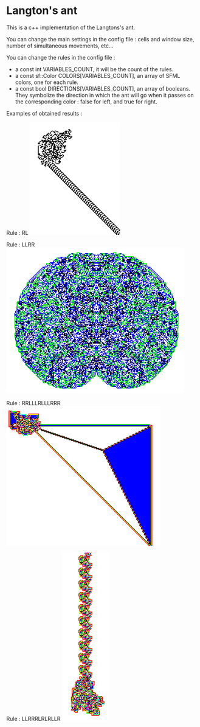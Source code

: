 # Langton's ant

This is a c++ implementation of the Langtons's ant.

You can change the main settings in the config file : cells and window size, number of simultaneous movements, etc...

You can change the rules in the config file :
- a const int VARIABLES_COUNT, it will be the count of the rules.
- a const sf::Color COLORS[VARIABLES_COUNT], an array of SFML colors, one for each rule.
- a const bool DIRECTIONS[VARIABLES_COUNT], an array of booleans. They symbolize the direction in which the ant will go when it passes on the corresponding color : false for left, and true for right.

Examples of obtained results :

Rule : RL
![RL](RL.png)

Rule : LLRR
![LLRR](LLRR.png)

Rule : RRLLLRLLLRRR
![RRLLLRLLLRRR](RRLLLRLLLRRR.png)

Rule : LLRRRLRLRLLR
![LLRRRLRLRLLR](LLRRRLRLRLLR.png)
